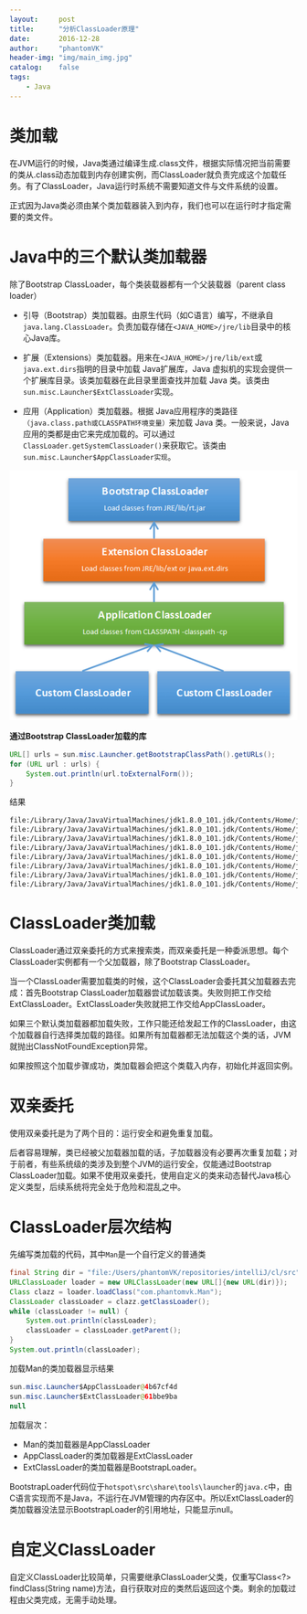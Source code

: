 ```yaml
---
layout:     post
title:      "分析ClassLoader原理"
date:       2016-12-28
author:     "phantomVK"
header-img: "img/main_img.jpg"
catalog:    false
tags:
    - Java
---
```


# 类加载

在JVM运行的时候，Java类通过编译生成.class文件，根据实际情况把当前需要的类从.class动态加载到内存创建实例，而ClassLoader就负责完成这个加载任务。有了ClassLoader，Java运行时系统不需要知道文件与文件系统的设置。

正式因为Java类必须由某个类加载器装入到内存，我们也可以在运行时才指定需要的类文件。

# Java中的三个默认类加载器

除了Bootstrap ClassLoader，每个类装载器都有一个父装载器（parent class loader）

* 引导（Bootstrap）类加载器。由原生代码（如C语言）编写，不继承自`java.lang.ClassLoader`。负责加载存储在`<JAVA_HOME>/jre/lib`目录中的核心Java库。

* 扩展（Extensions）类加载器。用来在`<JAVA_HOME>/jre/lib/ext`或`java.ext.dirs`指明的目录中加载 Java扩展库，Java 虚拟机的实现会提供一个扩展库目录。该类加载器在此目录里面查找并加载 Java 类。该类由`sun.misc.Launcher$ExtClassLoader`实现。

* 应用（Application）类加载器。根据 Java应用程序的类路径`（java.class.path或CLASSPATH环境变量）`来加载 Java 类。一般来说，Java 应用的类都是由它来完成加载的。可以通过 `ClassLoader.getSystemClassLoader()`来获取它。该类由`sun.misc.Launcher$AppClassLoader实现`。



![img](/img/java/classloader.png)

__通过Bootstrap ClassLoader加载的库__

```java
URL[] urls = sun.misc.Launcher.getBootstrapClassPath().getURLs();
for (URL url : urls) {
    System.out.println(url.toExternalForm());
}
```

结果

```
file:/Library/Java/JavaVirtualMachines/jdk1.8.0_101.jdk/Contents/Home/jre/lib/resources.jar
file:/Library/Java/JavaVirtualMachines/jdk1.8.0_101.jdk/Contents/Home/jre/lib/rt.jar
file:/Library/Java/JavaVirtualMachines/jdk1.8.0_101.jdk/Contents/Home/jre/lib/sunrsasign.jar
file:/Library/Java/JavaVirtualMachines/jdk1.8.0_101.jdk/Contents/Home/jre/lib/jsse.jar
file:/Library/Java/JavaVirtualMachines/jdk1.8.0_101.jdk/Contents/Home/jre/lib/jce.jar
file:/Library/Java/JavaVirtualMachines/jdk1.8.0_101.jdk/Contents/Home/jre/lib/charsets.jar
file:/Library/Java/JavaVirtualMachines/jdk1.8.0_101.jdk/Contents/Home/jre/lib/jfr.jar
file:/Library/Java/JavaVirtualMachines/jdk1.8.0_101.jdk/Contents/Home/jre/classes
```

# ClassLoader类加载

ClassLoader通过双亲委托的方式来搜索类，而双亲委托是一种委派思想。每个ClassLoader实例都有一个父加载器，除了Bootstrap ClassLoader。

当一个ClassLoader需要加载类的时候，这个ClassLoader会委托其父加载器去完成：首先Bootstrap ClassLoader加载器尝试加载该类。失败则把工作交给ExtClassLoader。ExtClassLoader失败就把工作交给AppClassLoader。

如果三个默认类加载器都加载失败，工作只能还给发起工作的ClassLoader，由这个加载器自行选择类加载的路径。如果所有加载器都无法加载这个类的话，JVM就抛出ClassNotFoundException异常。

如果按照这个加载步骤成功，类加载器会把这个类载入内存，初始化并返回实例。


# 双亲委托

使用双亲委托是为了两个目的：运行安全和避免重复加载。

后者容易理解，类已经被父加载器加载的话，子加载器没有必要再次重复加载；对于前者，有些系统级的类涉及到整个JVM的运行安全，仅能通过Bootstrap ClassLoader加载。如果不使用双亲委托，使用自定义的类来动态替代Java核心定义类型，后续系统将完全处于危险和混乱之中。


# ClassLoader层次结构

先编写类加载的代码，其中`Man`是一个自行定义的普通类

```java
final String dir = "file:/Users/phantomVK/repositories/intelliJ/cl/src";
URLClassLoader loader = new URLClassLoader(new URL[]{new URL(dir)});
Class clazz = loader.loadClass("com.phantomvk.Man");
ClassLoader classLoader = clazz.getClassLoader();
while (classLoader != null) {
    System.out.println(classLoader);
    classLoader = classLoader.getParent();
}
System.out.println(classLoader);
```
加载Man的类加载器显示结果

```java
sun.misc.Launcher$AppClassLoader@4b67cf4d
sun.misc.Launcher$ExtClassLoader@61bbe9ba
null
```

加载层次：

* Man的类加载器是AppClassLoader
* AppClassLoader的类加载器是ExtClassLoader
* ExtClassLoader的类加载器是BootstrapLoader。

BootstrapLoader代码位于`hotspot\src\share\tools\launcher`的`java.c`中，由C语言实现而不是Java，不运行在JVM管理的内存区中。所以ExtClassLoader的类加载器没法显示BootstrapLoader的引用地址，只能显示null。


# 自定义ClassLoader

自定义ClassLoader比较简单，只需要继承ClassLoader父类，仅重写Class<?> findClass(String name)方法，自行获取对应的类然后返回这个类。剩余的加载过程由父类完成，无需手动处理。






